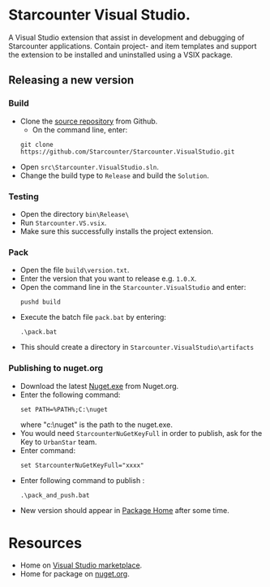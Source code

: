 # Starcounter Visual Studio.

A Visual Studio extension that assist in development and debugging of Starcounter applications. Contain project- and item templates and support the extension to be installed and uninstalled using a VSIX package.

## Releasing a new version

### Build

* Clone the [source repository](https://github.com/Starcounter/Starcounter.VisualStudio) from Github. 
    * On the command line, enter:
    ````
    git clone https://github.com/Starcounter/Starcounter.VisualStudio.git
    ````
* Open `src\Starcounter.VisualStudio.sln`.
* Change the build type to `Release` and build the `Solution`.

### Testing

* Open the directory `bin\Release\`
* Run `Starcounter.VS.vsix`.
* Make sure this successfully installs the project extension.

### Pack

* Open the file `build\version.txt`.
* Enter the version that you want to release e.g. `1.0.X`.
* Open the command line in the `Starcounter.VisualStudio` and enter:
	```
	pushd build
	```
* Execute the batch file `pack.bat` by entering:
	```
	.\pack.bat
	```
* This should create a directory in `Starcounter.VisualStudio\artifacts`

### Publishing to nuget.org
* Download the latest [Nuget.exe](https://www.nuget.org/downloads) from Nuget.org.
* Enter the following command:  
	```
	set PATH=%PATH%;C:\nuget 
	```
	where "c:\nuget" is the path to the nuget.exe.
* You would need `StarcounterNuGetKeyFull` in order to publish, ask for the Key to `UrbanStar` team.
* Enter command:
	```
	set StarcounterNuGetKeyFull="xxxx"
	```
* Enter following command to publish :
	```
	.\pack_and_push.bat
	```
* New version should appear in  [Package Home](https://www.nuget.org/packages/Starcounter.VisualStudio/) after some time.

# Resources
* Home on [Visual Studio marketplace]( https://marketplace.visualstudio.com/items?itemName=Starcounter.StarcounterforVisualStudio).
* Home for package on [nuget.org](https://www.nuget.org/packages/Starcounter.VisualStudio/).

